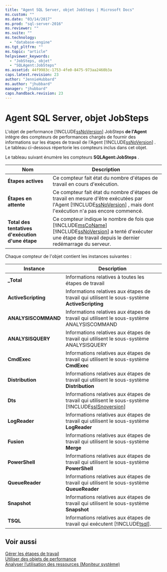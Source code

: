 ```yaml
---
title: "Agent SQL Server, objet JobSteps | Microsoft Docs"
ms.custom: ""
ms.date: "03/14/2017"
ms.prod: "sql-server-2016"
ms.reviewer: ""
ms.suite: ""
ms.technology: 
  - "database-engine"
ms.tgt_pltfrm: ""
ms.topic: "article"
helpviewer_keywords: 
  - "JobSteps, objet"
  - "SQLAgent:JobSteps"
ms.assetid: 44f9983c-1753-4fe0-8475-973aa2460b3a
caps.latest.revision: 23
author: "JennieHubbard"
ms.author: "jhubbard"
manager: "jhubbard"
caps.handback.revision: 23
---
```

# Agent SQL Server, objet JobSteps
  L'objet de performance [!INCLUDE[ssNoVersion](../../includes/ssnoversion-md.md)] JobSteps **de l'Agent** intègre des compteurs de performances chargés de fournir des informations sur les étapes de travail de l'Agent [!INCLUDE[ssNoVersion](../../includes/ssnoversion-md.md)] . Le tableau ci-dessous répertorie les compteurs inclus dans cet objet.  
  
 Le tableau suivant énumère les compteurs **SQLAgent:JobSteps** .  
  
|Nom|Description|  
|----------|-----------------|  
|**Étapes actives**|Ce compteur fait état du nombre d'étapes de travail en cours d'exécution.|  
|**Étapes en attente**|Ce compteur fait état du nombre d'étapes de travail en mesure d'être exécutées par l'Agent [!INCLUDE[ssNoVersion](../../includes/ssnoversion-md.md)] , mais dont l'exécution n'a pas encore commencé.|  
|**Total des tentatives d'exécution d'une étape**|Ce compteur indique le nombre de fois que [!INCLUDE[msCoName](../../includes/msconame-md.md)] [!INCLUDE[ssNoVersion](../../includes/ssnoversion-md.md)] a tenté d'exécuter une étape de travail depuis le dernier redémarrage du serveur.|  
  
 Chaque compteur de l'objet contient les instances suivantes :  
  
|Instance|Description|  
|--------------|-----------------|  
|**_Total**|Informations relatives à toutes les étapes de travail|  
|**ActiveScripting**|Informations relatives aux étapes de travail qui utilisent le sous-système **ActiveScripting**|  
|**ANALYSISCOMMAND**|Informations relatives aux étapes de travail qui utilisent le sous-système ANALYSISCOMMAND|  
|**ANALYSISQUERY**|Informations relatives aux étapes de travail qui utilisent le sous-système ANALYSISQUERY|  
|**CmdExec**|Informations relatives aux étapes de travail qui utilisent le sous-système **CmdExec**|  
|**Distribution**|Informations relatives aux étapes de travail qui utilisent le sous-système **Distribution**|  
|**Dts**|Informations relatives aux étapes de travail qui utilisent le sous-système [!INCLUDE[ssISnoversion](../../includes/ssisnoversion-md.md)]|  
|**LogReader**|Informations relatives aux étapes de travail qui utilisent le sous-système **LogReader**|  
|**Fusion**|Informations relatives aux étapes de travail qui utilisent le sous-système **Merge**|  
|**PowerShell**|Informations relatives aux étapes de travail qui utilisent le sous-système **PowerShell**|  
|**QueueReader**|Informations relatives aux étapes de travail qui utilisent le sous-système **QueueReader**|  
|**Snapshot**|Informations relatives aux étapes de travail qui utilisent le sous-système **Snapshot**|  
|**TSQL**|Informations relatives aux étapes de travail qui exécutent [!INCLUDE[tsql](../../includes/tsql-md.md)].|  
  
## Voir aussi  
 [Gérer les étapes de travail](../../ssms/agent/manage-job-steps.md)   
 [Utiliser des objets de performance](../../ssms/agent/use-performance-objects.md)   
 [Analyser l’utilisation des ressources &#40;Moniteur système&#41;](../../relational-databases/performance-monitor/monitor-resource-usage-system-monitor.md)  
  
  
